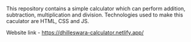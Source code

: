 This repository contains a simple calculator which can perform addition, subtraction, multiplication and division.
Technologies used to make this caculator are HTML, CSS and JS.

Website link - https://dhilleswara-calculator.netlify.app/
